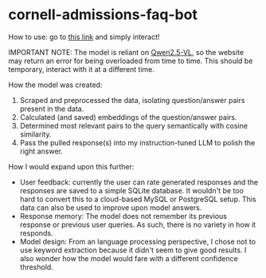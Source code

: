 # cornell-admissions-faq-bot

How to use: go to [this link](cornell-faq-q3iuupq43-vincent-fongs-projects.vercel.app) and simply interact!

IMPORTANT NOTE: The model is reliant on [Qwen2.5-VL](https://huggingface.co/Qwen/Qwen2.5-VL-72B-Instruct), so the website may return an error for being overloaded from time to time. This should be temporary, interact with it at a different time.

How the model was created:
1. Scraped and preprocessed the data, isolating question/answer pairs present in the data.
2. Calculated (and saved) embeddings of the question/answer pairs. 
3. Determined most relevant pairs to the query semantically with cosine similarity.
4. Pass the pulled response(s) into my instruction-tuned LLM to polish the right answer.


How I would expand upon this further:
- User feedback: currently the user can rate generated responses and the responses are saved to a simple SQLite database. It wouldn't be too hard to convert this to a cloud-based MySQL or PostgreSQL setup. This data can also be used to improve upon model answers.
- Response memory: The model does not remember its previous response or previous user queries. As such, there is no variety in how it responds.
- Model design: From an language processing perspective, I chose not to use keyword extraction because it didn't seem to give good results. I also wonder how the model would fare with a different confidence threshold.
